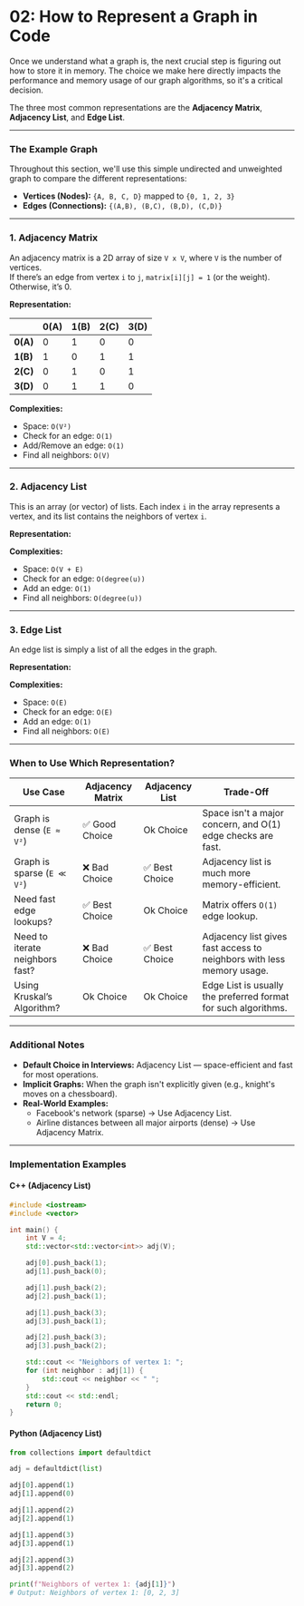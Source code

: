 # 02: How to Represent a Graph in Code

Once we understand what a graph is, the next crucial step is figuring out how to store it in memory. The choice we make here directly impacts the performance and memory usage of our graph algorithms, so it's a critical decision.

The three most common representations are the **Adjacency Matrix**, **Adjacency List**, and **Edge List**.

---

### The Example Graph

Throughout this section, we'll use this simple undirected and unweighted graph to compare the different representations:


- **Vertices (Nodes):** `{A, B, C, D}` mapped to `{0, 1, 2, 3}`
- **Edges (Connections):** `{(A,B), (B,C), (B,D), (C,D)}`

---

### 1. Adjacency Matrix

An adjacency matrix is a 2D array of size `V x V`, where `V` is the number of vertices.  
If there’s an edge from vertex `i` to `j`, `matrix[i][j] = 1` (or the weight). Otherwise, it’s 0.

**Representation:**

|           | 0(A) | 1(B) | 2(C) | 3(D) |
|-----------|------|------|------|------|
| **0(A)**  |  0   |  1   |  0   |  0   |
| **1(B)**  |  1   |  0   |  1   |  1   |
| **2(C)**  |  0   |  1   |  0   |  1   |
| **3(D)**  |  0   |  1   |  1   |  0   |

**Complexities:**
- Space: `O(V²)`
- Check for an edge: `O(1)`
- Add/Remove an edge: `O(1)`
- Find all neighbors: `O(V)`

---

### 2. Adjacency List

This is an array (or vector) of lists. Each index `i` in the array represents a vertex, and its list contains the neighbors of vertex `i`.

**Representation:**


**Complexities:**
- Space: `O(V + E)`
- Check for an edge: `O(degree(u))`
- Add an edge: `O(1)`
- Find all neighbors: `O(degree(u))`

---

### 3. Edge List

An edge list is simply a list of all the edges in the graph.

**Representation:**


**Complexities:**
- Space: `O(E)`
- Check for an edge: `O(E)`
- Add an edge: `O(1)`
- Find all neighbors: `O(E)`

---

### When to Use Which Representation?

| Use Case                          | Adjacency Matrix | Adjacency List  | Trade-Off                                                                 |
|----------------------------------|------------------|------------------|--------------------------------------------------------------------------|
| Graph is dense (`E ≈ V²`)         | ✅ Good Choice   | Ok Choice         | Space isn't a major concern, and O(1) edge checks are fast.               |
| Graph is sparse (`E ≪ V²`)        | ❌ Bad Choice    | ✅ Best Choice     | Adjacency list is much more memory-efficient.                             |
| Need fast edge lookups?          | ✅ Best Choice   | Ok Choice         | Matrix offers `O(1)` edge lookup.                                         |
| Need to iterate neighbors fast?  | ❌ Bad Choice    | ✅ Best Choice     | Adjacency list gives fast access to neighbors with less memory usage.     |
| Using Kruskal’s Algorithm?        | Ok Choice         | Ok Choice         | Edge List is usually the preferred format for such algorithms.            |

---

### Additional Notes

- **Default Choice in Interviews:** Adjacency List — space-efficient and fast for most operations.
- **Implicit Graphs:** When the graph isn't explicitly given (e.g., knight's moves on a chessboard).
- **Real-World Examples:**
  - Facebook's network (sparse) → Use Adjacency List.
  - Airline distances between all major airports (dense) → Use Adjacency Matrix.

---

### Implementation Examples

#### C++ (Adjacency List)

```cpp
#include <iostream>
#include <vector>

int main() {
    int V = 4;
    std::vector<std::vector<int>> adj(V);

    adj[0].push_back(1);
    adj[1].push_back(0);

    adj[1].push_back(2);
    adj[2].push_back(1);

    adj[1].push_back(3);
    adj[3].push_back(1);

    adj[2].push_back(3);
    adj[3].push_back(2);

    std::cout << "Neighbors of vertex 1: ";
    for (int neighbor : adj[1]) {
        std::cout << neighbor << " ";
    }
    std::cout << std::endl;
    return 0;
}
```

#### Python (Adjacency List)
```python
from collections import defaultdict

adj = defaultdict(list)

adj[0].append(1)
adj[1].append(0)

adj[1].append(2)
adj[2].append(1)

adj[1].append(3)
adj[3].append(1)

adj[2].append(3)
adj[3].append(2)

print(f"Neighbors of vertex 1: {adj[1]}")
# Output: Neighbors of vertex 1: [0, 2, 3]
```
